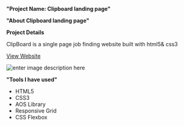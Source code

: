 **"Project Name: Clipboard landing page"**

**"About Clipboard landing page"**

**Project Details**

ClipBoard is a single page job finding website built with html5& css3


[View Website](https://clipboard-landing-page-eight-pi.vercel.app/)

![enter image description here](https://github.com/programming-ibrahim/clipboard-landing-page/blob/main/images/clip.png?raw=true)


**"Tools I have used"**

-   HTML5
-   CSS3
-   AOS Library
-   Responsive Grid
-   CSS Flexbox

